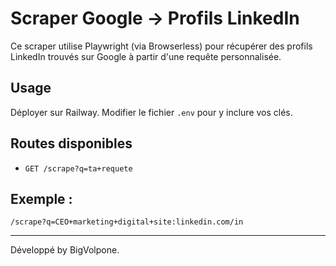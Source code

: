 # Scraper Google → Profils LinkedIn

Ce scraper utilise Playwright (via Browserless) pour récupérer des profils LinkedIn trouvés sur Google à partir d'une requête personnalisée.

## Usage
Déployer sur Railway. Modifier le fichier `.env` pour y inclure vos clés.

## Routes disponibles
- `GET /scrape?q=ta+requete`

## Exemple :
`/scrape?q=CEO+marketing+digital+site:linkedin.com/in`

---

Développé by BigVolpone.
